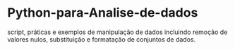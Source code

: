 # Python-para-Analise-de-dados
script, práticas e exemplos de manipulação de dados incluindo remoção de valores nulos, substituição e formatação de conjuntos de dados.
